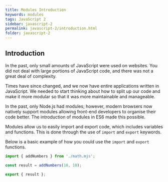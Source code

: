 ```yaml
---
title: Modules Introduction
keywords: modules
tags: JavaScript 2
sidebar: javascript-2
permalink: javascript-2/introduction.html
folder: javascript-2
---
```


## Introduction

In the past, only small amounts of JavaScript were used on websites. You did not deal with large portions of JavaScript code, and there was not a great deal of complexity.

Times have since changed, and we now have entire applications written in JavaScript. We needed to start thinking about how to split up our code and make it more modular so that it was more maintainable and manageable.

In the past, only Node.js had modules; however, modern browsers now natively support modules allowing front-end developers to organise their code better. The introduction of modules in ES6 made this possible.

Modules allow us to easily import and export code, which includes variables and functions. This is done through the use of `import` and `export` keywords.

Below is a basic example of how you could use the `import` and `export` functions.

```js
import { addNumbers } from './math.mjs';

const result = addNumbers(10, 10);

export { result };
```
